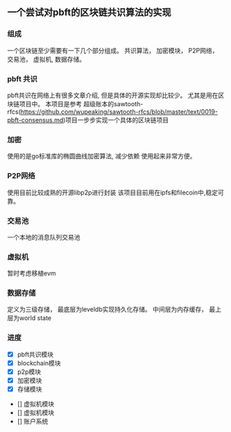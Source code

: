 ## 一个尝试对pbft的区块链共识算法的实现


### 组成
一个区块链至少需要有一下几个部分组成。 共识算法， 加密模块， P2P网络， 交易池， 虚拟机, 数据存储。

### pbft 共识
pbft共识在网络上有很多文章介绍, 但是具体的开源实现却比较少。 尤其是用在区块链项目中。 本项目是参考
超级账本的sawtooth-rfcs(https://github.com/wupeaking/sawtooth-rfcs/blob/master/text/0019-pbft-consensus.md)项目一步步实现一个具体的区块链项目

### 加密

使用的是go标准库的椭圆曲线加密算法, 减少依赖 使用起来非常方便。

### P2P网络

使用目前比较成熟的开源libp2p进行封装 该项目目前用在ipfs和filecoin中,稳定可靠。

### 交易池
一个本地的消息队列交易池 

### 虚拟机
暂时考虑移植evm

### 数据存储
定义为三级存储， 最底层为leveldb实现持久化存储。 中间层为内存缓存， 最上层为world state

### 进度
- [x] pbft共识模块
- [x] blockchain模块 
- [x] p2p模块
- [x] 加密模块
- [x] 存储模块
- [] 虚拟机模块
- [] 虚拟机模块
- [] 账户系统

